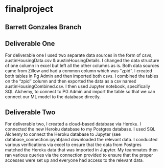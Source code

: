 # finalproject

## Barrett Gonzales Branch
## Deliverable One

For deliverable one I used two separate data sources in the form of csvs, austinHousingData.csv & austinHousingDetails. I changed the data structure of one column in excel but left all the other columns as is. Both data sources came from Zillow and had a common column which was “zpid”. I created both tables in Pg Admin and then imported both csvs. I combined the tables on the “zpid” column and then exported the data as a csv named austinHousingCombined.csv. I then used Jupyter notebook, specifically SQL Alchemy, to connect to PG Admin and import the table so that we can connect our ML model to the database directly.

## Deliverable Two

For deliverable two, I created a cloud-based database via Heroku. I connected the new Heroku database to my Postgres database. I used SQL Alchemy to connect the Heroku database to Jupyter (see database_connection.ipynb)and downloaded the relevant data.  I conducted various verifications via excel to ensure that the data from Postgres matched the Heroku data that was imported in Jupyter. My teammates then ran various queries via the connection provided to ensure that the proper accesses were set up and everyone had access to the relevant data.
